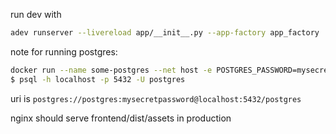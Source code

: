 run dev with 

```bash
adev runserver --livereload app/__init__.py --app-factory app_factory
```

note for running postgres:

```bash
docker run --name some-postgres --net host -e POSTGRES_PASSWORD=mysecretpassword -d -p 5432:5432 postgres
$ psql -h localhost -p 5432 -U postgres
```

uri is `postgres://postgres:mysecretpassword@localhost:5432/postgres`

nginx should serve frontend/dist/assets in production
